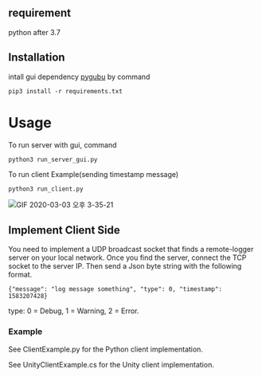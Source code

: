 ## requirement
python after 3.7

## Installation
intall gui dependency [pygubu](https://github.com/alejandroautalan/pygubu) by command
```
pip3 install -r requirements.txt
```

# Usage
To run server with gui, command
```
python3 run_server_gui.py
```

To run client Example(sending timestamp message)
```
python3 run_client.py
```

![GIF 2020-03-03 오후 3-35-21](https://user-images.githubusercontent.com/21076531/75749210-a4219b00-5d64-11ea-9734-2e5ce26c9fba.gif)


## Implement Client Side
You need to implement a UDP broadcast socket that finds a remote-logger server on your local network.
Once you find the server, connect the TCP socket to the server IP. Then send a Json byte string with the following format.
```
{"message": "log message something", "type": 0, "timestamp": 1583207428}
```
type: 0 = Debug, 1 = Warning, 2 = Error.

### Example

See ClientExample.py for the Python client implementation.

See UnityClientExample.cs for the Unity client implementation.




